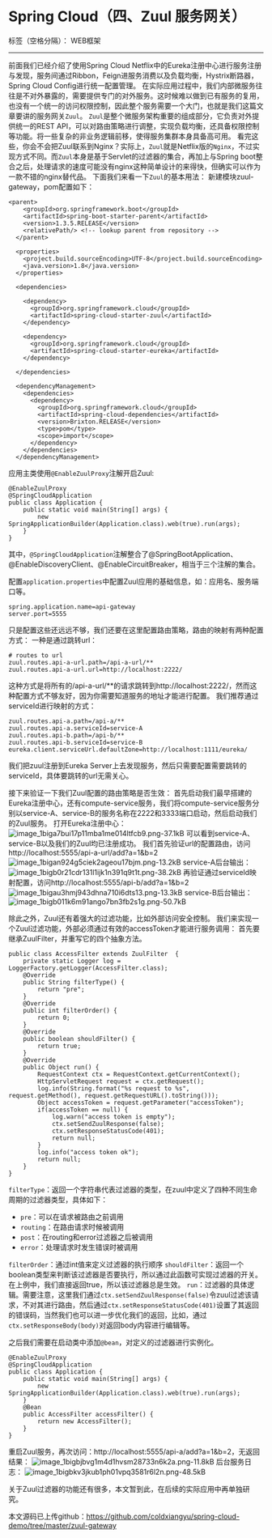 # Spring Cloud（四、Zuul 服务网关）

标签（空格分隔）： WEB框架

---

前面我们已经介绍了使用Spring Cloud Netflix中的Eureka注册中心进行服务注册与发现，服务间通过Ribbon，Feign进服务消费以及负载均衡，Hystrix断路器，Spring Cloud Config进行统一配置管理。
在实际应用过程中，我们内部微服务往往是不对外暴露的，需要提供专门的对外服务。这时候难以做到已有服务的复用，也没有一个统一的访问权限控制，因此整个服务需要一个大门，也就是我们这篇文章要讲的服务网关`Zuul`。
`Zuul`是整个微服务架构重要的组成部分，它负责对外提供统一的REST API，可以对路由策略进行调整，实现负载均衡，还具备权限控制等功能。将一些复杂的非业务逻辑前移，使得服务集群本身具备高可用。
看完这些，你会不会把Zuul联系到Nginx？实际上，`Zuul`就是Netflix版的`Nginx`，不过实现方式不同。而`Zuul`本身是基于Servlet的过滤器的集合，再加上与Spring boot整合之后，处理请求的速度可能没有nginx这种简单设计的来得快，但确实可以作为一款不错的nginx替代品。
下面我们来看一下`Zuul`的基本用法：
新建模块zuul-gateway，pom配置如下：
```
<parent>
    <groupId>org.springframework.boot</groupId>
    <artifactId>spring-boot-starter-parent</artifactId>
    <version>1.3.5.RELEASE</version>
    <relativePath/> <!-- lookup parent from repository -->
  </parent>

  <properties>
    <project.build.sourceEncoding>UTF-8</project.build.sourceEncoding>
    <java.version>1.8</java.version>
  </properties>

  <dependencies>

    <dependency>
      <groupId>org.springframework.cloud</groupId>
      <artifactId>spring-cloud-starter-zuul</artifactId>
    </dependency>

    <dependency>
      <groupId>org.springframework.cloud</groupId>
      <artifactId>spring-cloud-starter-eureka</artifactId>
    </dependency>

  </dependencies>

  <dependencyManagement>
    <dependencies>
      <dependency>
        <groupId>org.springframework.cloud</groupId>
        <artifactId>spring-cloud-dependencies</artifactId>
        <version>Brixton.RELEASE</version>
        <type>pom</type>
        <scope>import</scope>
      </dependency>
    </dependencies>
  </dependencyManagement>
```
应用主类使用`@EnableZuulProxy`注解开启Zuul:
```
@EnableZuulProxy
@SpringCloudApplication
public class Application {
	public static void main(String[] args) {
		new SpringApplicationBuilder(Application.class).web(true).run(args);
	}
}
```
其中，`@SpringCloudApplication`注解整合了@SpringBootApplication、@EnableDiscoveryClient、@EnableCircuitBreaker，相当于三个注解的集合。

配置`application.properties`中配置Zuul应用的基础信息，如：应用名、服务端口等。
```
spring.application.name=api-gateway
server.port=5555
```
只是配置这些还远远不够，我们还要在这里配置路由策略，路由的映射有两种配置方式：
一种是通过跳转url：
```
# routes to url
zuul.routes.api-a-url.path=/api-a-url/**
zuul.routes.api-a-url.url=http://localhost:2222/
```
这种方式是将所有的/api-a-url/**的请求跳转到http://localhost:2222/，然而这种配置方式不够友好，因为你需要知道服务的地址才能进行配置。
我们推荐通过serviceId进行映射的方式：
```
zuul.routes.api-a.path=/api-a/**
zuul.routes.api-a.serviceId=service-A
zuul.routes.api-b.path=/api-b/**
zuul.routes.api-b.serviceId=service-B
eureka.client.serviceUrl.defaultZone=http://localhost:1111/eureka/
```
我们把zuul注册到Eureka Server上去发现服务，然后只需要配置需要跳转的serviceId，具体要跳转的url无需关心。

接下来验证一下我们Zuul配置的路由策略是否生效：
首先启动我们最早搭建的Eureka注册中心，还有compute-service服务，我们将compute-service服务分别以service-A、service-B的服务名称在2222和3333端口启动，然后启动我们的Zuul服务。
打开Eureka注册中心：
![image_1biga7bui17p11mba1me014ltfcb9.png-37.1kB][1]
可以看到service-A、service-B以及我们的Zuul均已注册成功。
我们首先验证url的配置路由，访问http://localhost:5555/api-a-url/add?a=1&b=2
![image_1bigan924g5ciek2ageou17bjm.png-13.2kB][2]
service-A后台输出：
![image_1bigb0r21cdr131l1ijk1n391q9t1t.png-38.2kB][3]
再验证通过serviceId映射配置，访问http://localhost:5555/api-b/add?a=1&b=2
![image_1bigau3hmj943dhna710i6dts13.png-13.3kB][4]
service-B后台输出：
![image_1bigb011k6m91ango7bn3fb2s1g.png-50.7kB][5]

除此之外，Zuul还有着强大的过滤功能，比如外部访问安全控制。
我们来实现一个Zuul过滤功能，外部必须通过有效的accessToken才能进行服务调用：
首先要继承ZuulFilter，并重写它的四个抽象方法。
```
public class AccessFilter extends ZuulFilter  {
    private static Logger log = LoggerFactory.getLogger(AccessFilter.class);
    @Override
    public String filterType() {
        return "pre";
    }
    @Override
    public int filterOrder() {
        return 0;
    }
    @Override
    public boolean shouldFilter() {
        return true;
    }
    @Override
    public Object run() {
        RequestContext ctx = RequestContext.getCurrentContext();
        HttpServletRequest request = ctx.getRequest();
        log.info(String.format("%s request to %s", request.getMethod(), request.getRequestURL().toString()));
        Object accessToken = request.getParameter("accessToken");
        if(accessToken == null) {
            log.warn("access token is empty");
            ctx.setSendZuulResponse(false);
            ctx.setResponseStatusCode(401);
            return null;
        }
        log.info("access token ok");
        return null;
    }
}
```
`filterType`：返回一个字符串代表过滤器的类型，在zuul中定义了四种不同生命周期的过滤器类型，具体如下：

- `pre`：可以在请求被路由之前调用
- `routing`：在路由请求时候被调用
- `post`：在routing和error过滤器之后被调用
- `error`：处理请求时发生错误时被调用

`filterOrder`：通过int值来定义过滤器的执行顺序
`shouldFilter`：返回一个boolean类型来判断该过滤器是否要执行，所以通过此函数可实现过滤器的开关。在上例中，我们直接返回true，所以该过滤器总是生效。
`run`：过滤器的具体逻辑。需要注意，这里我们通过`ctx.setSendZuulResponse(false)`令zuul过滤该请求，不对其进行路由，然后通过`ctx.setResponseStatusCode(401)`设置了其返回的错误码，当然我们也可以进一步优化我们的返回，比如，通过`ctx.setResponseBody(body)`对返回body内容进行编辑等。

之后我们需要在启动类中添加`@bean`，对定义的过滤器进行实例化。
```
@EnableZuulProxy
@SpringCloudApplication
public class Application {
	public static void main(String[] args) {
		new SpringApplicationBuilder(Application.class).web(true).run(args);
	}
	@Bean
	public AccessFilter accessFilter() {
		return new AccessFilter();
	}
}
```
重启Zuul服务，再次访问：http://localhost:5555/api-a/add?a=1&b=2，无返回结果：
![image_1bigbjbvg1m4d1hvsm28733n6k2a.png-11.8kB][6]
后台服务日志：
![image_1bigbkv3jkub1ph01vpq3581r6l2n.png-48.5kB][7]

关于Zuul过滤器的功能还有很多，本文暂到此，在后续的实际应用中再单独研究。

本文源码已上传github：https://github.com/coldxiangyu/spring-cloud-demo/tree/master/zuul-gateway


  [1]: http://static.zybuluo.com/coldxiangyu/7lmzygvmj2sxt1oz6jfty48z/image_1biga7bui17p11mba1me014ltfcb9.png
  [2]: http://static.zybuluo.com/coldxiangyu/vid7vm179mclcyrn9u1zvdb8/image_1bigan924g5ciek2ageou17bjm.png
  [3]: http://static.zybuluo.com/coldxiangyu/7xmponhg8iu97mqqkujiylay/image_1bigb0r21cdr131l1ijk1n391q9t1t.png
  [4]: http://static.zybuluo.com/coldxiangyu/f6bjrnm1jvqk7l7dgqgolnm6/image_1bigau3hmj943dhna710i6dts13.png
  [5]: http://static.zybuluo.com/coldxiangyu/3t8a2aq8hbati3xbq63lptd1/image_1bigb011k6m91ango7bn3fb2s1g.png
  [6]: http://static.zybuluo.com/coldxiangyu/nn69futan3jym9vagq0btoko/image_1bigbjbvg1m4d1hvsm28733n6k2a.png
  [7]: http://static.zybuluo.com/coldxiangyu/7q8y8d1h23q9jh7fkmi46u52/image_1bigbkv3jkub1ph01vpq3581r6l2n.png